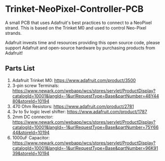 # Trinket-NeoPixel-Controller-PCB
A small PCB that uses Adafruit's best practices to connect to a NeoPixel strand. This is based on the Trinket M0 and used to control Neo-Pixel strands. 

Adafruit invests time and resources providing this open source code,
please support Adafruit and open-source hardware by purchasing
products from Adafruit!

## Parts List
1. Adafruit Trinket M0:  https://www.adafruit.com/product/3500
2. 3-pin screw Terminals: https://www.newark.com/webapp/wcs/stores/servlet/ProductDisplay?catalogId=10001&langId=-1&urlRequestType=Base&partNumber=48Y4480&storeId=10194
3. 470 Ohm Resistors: https://www.adafruit.com/product/2781
4. 3v to 5v logic level shifter: https://www.adafruit.com/product/1787
5. 2mm DC connector: https://www.newark.com/webapp/wcs/stores/servlet/ProductDisplay?catalogId=10001&langId=-1&urlRequestType=Base&partNumber=75Y6644&storeId=10194
6. 1000uF Capacitor: https://www.newark.com/webapp/wcs/stores/servlet/ProductDisplay?catalogId=10001&langId=-1&urlRequestType=Base&partNumber=96K9139&storeId=10194

